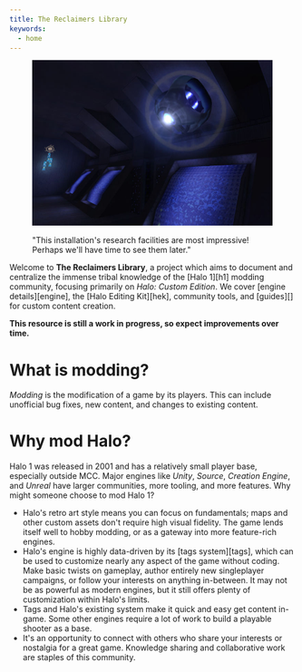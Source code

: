 ```yaml
---
title: The Reclaimers Library
keywords:
  - home
---
```


<figure>
  <a href="343.jpg">
    <img src="343.jpg" alt="343 Guilty Spark in the Library"/>
  </a>
  <figcaption>
    <p>"This installation's research facilities are most impressive! Perhaps we'll have time to see them later."</p>
  </figcaption>
</figure>

Welcome to **The Reclaimers Library**, a project which aims to document and centralize the immense tribal knowledge of the [Halo 1][h1] modding community, focusing primarily on _Halo: Custom Edition_. We cover [engine details][engine], the [Halo Editing Kit][hek], community tools, and [guides][] for custom content creation.

**This resource is still a work in progress, so expect improvements over time.**

# What is modding?
_Modding_ is the modification of a game by its players. This can include unofficial bug fixes, new content, and changes to existing content.

# Why mod Halo?
Halo 1 was released in 2001 and has a relatively small player base, especially outside MCC. Major engines like _Unity_, _Source_, _Creation Engine_, and _Unreal_ have larger communities, more tooling, and more features. Why might someone choose to mod Halo 1?

* Halo's retro art style means you can focus on fundamentals; maps and other custom assets don't require high visual fidelity. The game lends itself well to hobby modding, or as a gateway into more feature-rich engines.
* Halo's engine is highly data-driven by its [tags system][tags], which can be used to customize nearly any aspect of the game without coding. Make basic twists on gameplay, author entirely new singleplayer campaigns, or follow your interests on anything in-between. It may not be as powerful as modern engines, but it still offers plenty of customization within Halo's limits.
* Tags and Halo's existing system make it quick and easy get content in-game. Some other engines require a lot of work to build a playable shooter as a base.
* It's an opportunity to connect with others who share your interests or nostalgia for a great game. Knowledge sharing and collaborative work are staples of this community.
